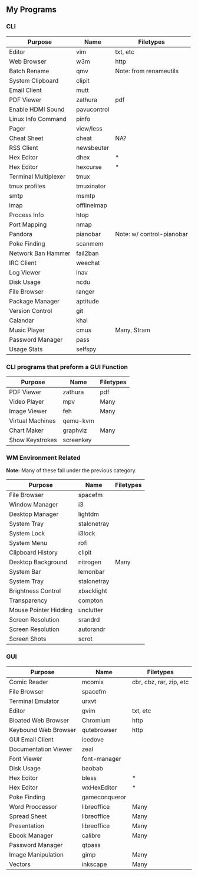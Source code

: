 <!--
##### My (demuredemeanor) attempt to list what programs I use
# vim: set expandtab ts=4 sw=4: ## Since this is markdown
# https://notabug.org/demure/dotfiles/
# legacy repo http://github.com/demure/dotfiles
-->

## My Programs ##
### CLI ###

| Purpose                | Name           | Filetypes                 |
| ---------------------- | -------------- | ------------------------- |
| Editor                 | vim            | txt, etc                  |
| Web Browser            | w3m            | http                      |
| Batch Rename           | qmv            | Note: from renameutils    |
| System Clipboard       | clipit         |                           |
| Email Client           | mutt           |                           |
| PDF Viewer             | zathura        | pdf                       |
| Enable HDMI Sound      | pavucontrol    |                           |
| Linux Info Command     | pinfo          |                           |
| Pager                  | view/less      |                           |
| Cheat Sheet            | cheat          | NA?                       |
| RSS Client             | newsbeuter     |                           |
| Hex Editor             | dhex           | *                         |
| Hex Editor             | hexcurse       | *                         |
| Terminal Multiplexer   | tmux           |                           |
| tmux profiles          | tmuxinator     |                           |
| smtp                   | msmtp          |                           |
| imap                   | offlineimap    |                           |
| Process Info           | htop           |                           |
| Port Mapping           | nmap           |                           |
| Pandora                | pianobar       | Note: w/ control-pianobar |
| Poke Finding           | scanmem        |                           |
| Network Ban Hammer     | fail2ban       |                           |
| IRC Client             | weechat        |                           |
| Log Viewer             | lnav           |                           |
| Disk Usage             | ncdu           |                           |
| File Browser           | ranger         |                           |
| Package Manager        | aptitude       |                           |
| Version Control        | git            |                           |
| Calandar               | khal           |                           |
| Music Player           | cmus           | Many, Stram               |
| Password Manager       | pass           |                           |
| Usage Stats            | selfspy        |                           |

### CLI programs that preform a GUI Function ###

| Purpose                | Name           | Filetypes                 |
| ---------------------- | -------------- | ------------------------- |
| PDF Viewer             | zathura        | pdf                       |
| Video Player           | mpv            | Many                      |
| Image Viewer           | feh            | Many                      |
| Virtual Machines       | qemu-kvm       |                           |
| Chart Maker            | graphviz       | Many                      |
| Show Keystrokes        | screenkey      |                           |

### WM Environment Related ###
**Note:** Many of these fall under the previous category.

| Purpose                | Name           | Filetypes                 |
| ---------------------- | -------------- | ------------------------- |
| File Browser           | spacefm        |                           |
| Window Manager         | i3             |                           |
| Desktop Manager        | lightdm        |                           |
| System Tray            | stalonetray    |                           |
| System Lock            | i3lock         |                           |
| System Menu            | rofi           |                           |
| Clipboard History      | clipit         |                           |
| Desktop Background     | nitrogen       | Many                      |
| System Bar             | lemonbar       |                           |
| System Tray            | stalonetray    |                           |
| Brightness Control     | xbacklight     |                           |
| Transparency           | compton        |                           |
| Mouse Pointer Hidding  | unclutter      |                           |
| Screen Resolution      | srandrd        |                           |
| Screen Resolution      | autorandr      |                           |
| Screen Shots           | scrot          |                           |

### GUI ###

| Purpose                | Name           | Filetypes                 |
| ---------------------- | -------------- | ------------------------- |
| Comic Reader           | mcomix         | cbr, cbz, rar, zip, etc   |
| File Browser           | spacefm        |                           |
| Terminal Emulator      | urxvt          |                           |
| Editor                 | gvim           | txt, etc                  |
| Bloated Web Browser    | Chromium       | http                      |
| Keybound Web Browser   | qutebrowser    | http                      |
| GUI Email Client       | icedove        |                           |
| Documentation Viewer   | zeal           |                           |
| Font Viewer            | font-manager   |                           |
| Disk Usage             | baobab         |                           |
| Hex Editor             | bless          | *                         |
| Hex Editor             | wxHexEditor    | *                         |
| Poke Finding           | gameconqueror  |                           |
| Word Proccessor        | libreoffice    | Many                      |
| Spread Sheet           | libreoffice    | Many                      |
| Presentation           | libreoffice    | Many                      |
| Ebook Manager          | calibre        | Many                      |
| Password Manager       | qtpass         |                           |
| Image Manipulation     | gimp           | Many                      |
| Vectors                | inkscape       | Many                      |

